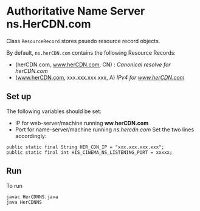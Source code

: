# Authoritative Name Server ns.HerCDN.com
Class `ResourceRecord` stores psuedo resource record objects.  

By default, `ns.herCDN.com` contains the following Resource Records:  
- (herCDN.com, www.herCDN.com, CN) : *Canonical resolve for herCDN.com*
- (www.herCDN.com, xxx.xxx.xxx.xxx, A) *IPv4 for www.herCDN.com*

## Set up
The following variables should be set:
- IP for web-server/machine running **ww.herCDN.com**
- Port for name-server/machine running *ns.hercdn.com*
Set the two lines accordingly:
```
public static final String HER_CDN_IP = "xxx.xxx.xxx.xxx";
public static final int HIS_CINEMA_NS_LISTENING_PORT = xxxxx;
```
## Run
To run
```
javac HerCDNNS.java
java HerCDNNS
```
